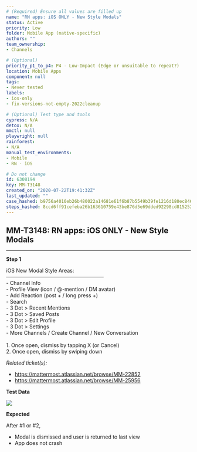 ```yaml
---
# (Required) Ensure all values are filled up
name: "RN apps: iOS ONLY - New Style Modals"
status: Active
priority: Low
folder: Mobile App (native-specific)
authors: ""
team_ownership: 
- Channels

# (Optional)
priority_p1_to_p4: P4 - Low-Impact (Edge or unsuitable to repeat?)
location: Mobile Apps
component: null
tags: 
- Never tested
labels: 
- ios-only
- fix-versions-not-empty-2022cleanup

# (Optional) Test type and tools
cypress: N/A
detox: N/A
mmctl: null
playwright: null
rainforest: 
- N/A
manual_test_environments: 
- Mobile
- RN - iOS

# Do not change
id: 6308194
key: MM-T3148
created_on: "2020-07-22T19:41:32Z"
last_updated: ""
case_hashed: b9756a4010eb26b480022a14681e61f6b87b5549b39fe1216d180ec8468ea3ea3d20252e48683685aff7280f042ed017
steps_hashed: 8ccd6ff91cefeba26b163610759e43be876d5e69dded92298cd815252c479f08e25f7d17a6383edc1e71f566897b7f2f
---
```


<!-- (Auto-generated) Based on frontmatter's "key" and "name" -->

## MM-T3148: RN apps: iOS ONLY - New Style Modals

---

**Step 1**

iOS New Modal Style Areas:\
———————————————————\
\- Channel Info\
\- Profile View (icon / @-mention / DM avatar)\
\- Add Reaction (post + / long press +)\
\- Search\
\- 3 Dot > Recent Mentions\
\- 3 Dot > Saved Posts\
\- 3 Dot > Edit Profile\
\- 3 Dot > Settings\
\- More Channels / Create Channel / New Conversation\
\
1\. Once open, dismiss by tapping X (or Cancel)\
2\. Once open, dismiss by swiping down

_Related ticket(s):_

- <https://mattermost.atlassian.net/browse/MM-22852>
- <https://mattermost.atlassian.net/browse/MM-25956>

**Test Data**

![](https://smartbear-tm4j-prod-us-west-2-attachment-rich-text.s3.us-west-2.amazonaws.com/embedded-f3277290f945470c4add5d21ef3dc7ca7b74388fc7152bfb6b99ae58c66a95a8-1595447054787-IMG_0219.PNG)

**Expected**

After #1 or #2,

- Modal is dismissed and user is returned to last view
- App does not crash
